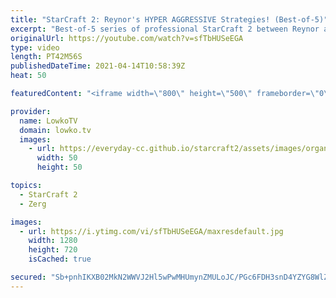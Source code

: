 ```yaml
---
title: "StarCraft 2: Reynor's HYPER AGGRESSIVE Strategies! (Best-of-5)"
excerpt: "Best-of-5 series of professional StarCraft 2 between Reynor and GunGFuBanDa. In this series Reynor decides to play very aggresively as he plays a variety of strategies versus this macro Protoss style. Support my work on Patreon: http://www.patreon.com/lowkotv Become a YouTube member: https://lowko.tv/join"
originalUrl: https://youtube.com/watch?v=sfTbHUSeEGA
type: video
length: PT42M56S
publishedDateTime: 2021-04-14T10:58:39Z
heat: 50

featuredContent: "<iframe width=\"800\" height=\"500\" frameborder=\"0\" src=\"https://www.youtube.com/embed/sfTbHUSeEGA\" allow=\"accelerometer; autoplay; encrypted-media; gyroscope; picture-in-picture\" allowfullscreen></iframe>"

provider:
  name: LowkoTV
  domain: lowko.tv
  images:
    - url: https://everyday-cc.github.io/starcraft2/assets/images/organizations/lowko.tv-50x50.jpg
      width: 50
      height: 50

topics:
  - StarCraft 2
  - Zerg

images:
  - url: https://i.ytimg.com/vi/sfTbHUSeEGA/maxresdefault.jpg
    width: 1280
    height: 720
    isCached: true

secured: "Sb+pnhIKXB02MkN2WWVJ2Hl5wPwMHUmynZMULoJC/PGc6FDH3snD4YZYG8WlZZ3XlgJu6mqpkuFVh2uXcvx7OPR8NFFYsxEo+MLes5dDTKksWVmQPTwq/SwqW+5xwyBzfXWbMCCeNrehqfwc5ydlJJ+5a8+zKa9aGgSkVWhQWz22tr/bw96293z/dtgaYwGtA1aVbgGmuqUuxRgZpx5LGzBq1Q/fdWpess9Iz365WqbLIY/QxU1ZFkZy1SCuwW8LDD48W4l+wVLhqN6A7CySeOeLxqnncsfPuVsRVu31Qc5mf7UnJ9rbkgxhCkte3fJqws9jGzot1asoTCLu+vpbzqodyzRXA8IyfMVMTmwFfxlYZMuAZdeajQOQ73u8vHPG73NvaYQHI7SJg6qFrP5eefsB9Az0cA8q6vPMMBshHn/FZWB8QO6x8JOyDEm1f7zi;ymEwt2F1S5z6ZdJjaKTGkw=="
---
```


